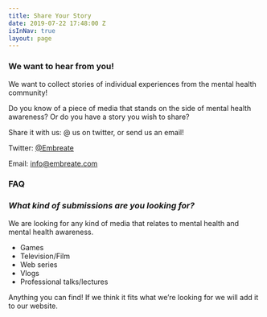 ```yaml
---
title: Share Your Story
date: 2019-07-22 17:48:00 Z
isInNav: true
layout: page
---
```


### We want to hear from you!

We want to collect stories of individual experiences from the mental health community! 

Do you know of a piece of media that stands on the side of mental health awareness? Or do you have a story you wish to share?

Share it with us: @ us on twitter, or send us an email!

Twitter: [@Embreate ](https://twitter.com/Embreate)

Email: info@embreate.com


### FAQ

### *What kind of submissions are you looking for?*
 
We are looking for any kind of media that relates to mental health and mental health awareness.
 
* Games
* Television/Film 
* Web series 
* Vlogs 
* Professional talks/lectures 
 
Anything you can find! If we think it fits what we’re looking for we will add it to our website. 


